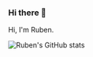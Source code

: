 ### Hi there 👋

Hi, I'm Ruben.

![Ruben's GitHub stats](https://github-readme-stats.vercel.app/api?username=gnurub&show_icons=true&theme=transparent)
